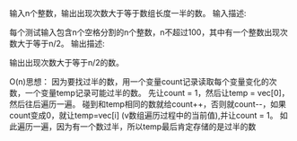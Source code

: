 输入n个整数，输出出现次数大于等于数组长度一半的数。
输入描述:

每个测试输入包含n个空格分割的n个整数，n不超过100，其中有一个整数出现次数大于等于n/2。
输出描述:

输出出现次数大于等于n/2的数。

O(n)思想：
因为要找过半的数，用一个变量count记录读取每个变量变化的次数，一个变量temp记录可能过半的数。
先让count = 1，然后让temp = vec[0]，然后往后遍历一遍。
碰到和temp相同的数就给count++，否则就count--，如果count变成0，就让temp=vec[i] (v数组遍历过程中的当前值),并让count = 1。
如此遍历一遍，因为有一个数过半，所以temp最后肯定存储的是过半的数